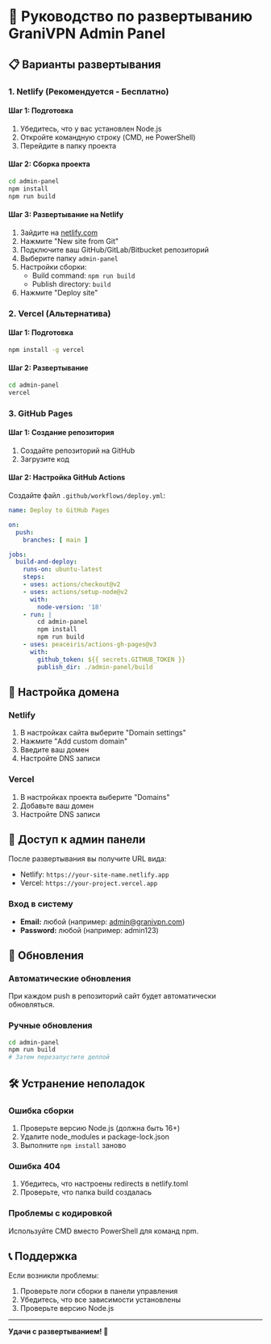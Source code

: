 # 🚀 Руководство по развертыванию GraniVPN Admin Panel

## 📋 Варианты развертывания

### 1. Netlify (Рекомендуется - Бесплатно)

#### Шаг 1: Подготовка
1. Убедитесь, что у вас установлен Node.js
2. Откройте командную строку (CMD, не PowerShell)
3. Перейдите в папку проекта

#### Шаг 2: Сборка проекта
```bash
cd admin-panel
npm install
npm run build
```

#### Шаг 3: Развертывание на Netlify
1. Зайдите на [netlify.com](https://netlify.com)
2. Нажмите "New site from Git"
3. Подключите ваш GitHub/GitLab/Bitbucket репозиторий
4. Выберите папку `admin-panel`
5. Настройки сборки:
   - Build command: `npm run build`
   - Publish directory: `build`
6. Нажмите "Deploy site"

### 2. Vercel (Альтернатива)

#### Шаг 1: Подготовка
```bash
npm install -g vercel
```

#### Шаг 2: Развертывание
```bash
cd admin-panel
vercel
```

### 3. GitHub Pages

#### Шаг 1: Создание репозитория
1. Создайте репозиторий на GitHub
2. Загрузите код

#### Шаг 2: Настройка GitHub Actions
Создайте файл `.github/workflows/deploy.yml`:

```yaml
name: Deploy to GitHub Pages

on:
  push:
    branches: [ main ]

jobs:
  build-and-deploy:
    runs-on: ubuntu-latest
    steps:
    - uses: actions/checkout@v2
    - uses: actions/setup-node@v2
      with:
        node-version: '18'
    - run: |
        cd admin-panel
        npm install
        npm run build
    - uses: peaceiris/actions-gh-pages@v3
      with:
        github_token: ${{ secrets.GITHUB_TOKEN }}
        publish_dir: ./admin-panel/build
```

## 🔧 Настройка домена

### Netlify
1. В настройках сайта выберите "Domain settings"
2. Нажмите "Add custom domain"
3. Введите ваш домен
4. Настройте DNS записи

### Vercel
1. В настройках проекта выберите "Domains"
2. Добавьте ваш домен
3. Настройте DNS записи

## 📱 Доступ к админ панели

После развертывания вы получите URL вида:
- Netlify: `https://your-site-name.netlify.app`
- Vercel: `https://your-project.vercel.app`

### Вход в систему
- **Email:** любой (например: admin@granivpn.com)
- **Password:** любой (например: admin123)

## 🔄 Обновления

### Автоматические обновления
При каждом push в репозиторий сайт будет автоматически обновляться.

### Ручные обновления
```bash
cd admin-panel
npm run build
# Затем перезапустите деплой
```

## 🛠️ Устранение неполадок

### Ошибка сборки
1. Проверьте версию Node.js (должна быть 16+)
2. Удалите node_modules и package-lock.json
3. Выполните `npm install` заново

### Ошибка 404
1. Убедитесь, что настроены redirects в netlify.toml
2. Проверьте, что папка build создалась

### Проблемы с кодировкой
Используйте CMD вместо PowerShell для команд npm.

## 📞 Поддержка

Если возникли проблемы:
1. Проверьте логи сборки в панели управления
2. Убедитесь, что все зависимости установлены
3. Проверьте версию Node.js

---

**Удачи с развертыванием! 🚀**
